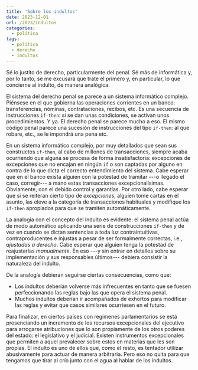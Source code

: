 ```yaml
---
title: 'Sobre los indultos'
date: 2023-12-01
url: /2023/indultos
categories:
  - política
tags:
  - política
  - derecho
  - indultos
---
```


Sé lo justito de derecho, particularmente del penal. Sé más de informática y, por lo tanto, se me excusará que trate el primero y, en particular, lo que concierne al indulto, de manera analógica.

El sistema del derecho penal se parece a un sistema informático complejo. Piénsese en el que gobierna las operaciones corrientes en un banco: transferencias, nóminas, contrataciones, recibos, etc. Es una secuencia de instrucciones `if-then`: si se dan unas condiciones, se activan unos procedimientos. Y ya. El derecho penal se parece mucho a eso. El mismo código penal parece una sucesión de instrucciones del tipo `if-then`: al que robare, etc., se le impondrá una pena etc.

En un sistema informático complejo, por muy detallados que sean sus constructos `if-then`, al cabo de millones de transacciones, siempre acaba ocurriendo que alguna se procesa de forma insatisfactoria: excepciones de excepciones que no encajan en ningún `if` o son captadas por alguno en contra de lo que dicta el correcto entendimiento del sistema. Cabe esperar que en el banco exista alguien con la potestad de tramitar ---o llegado el caso, corregir--- a mano estas transacciones excepcionalísimas. Obviamente, con el debido control y garantías. Por otro lado, cabe esperar que si se reiteran cierto tipo de _excepciones_, alguien tome cartas en el asunto, las eleve a la categoría de transacciones habituales y modifique los `if-then` apropiados para que se tramiten automáticamente.

La analogía con el concepto del indulto es evidente: el sistema penal actúa de modo automático aplicando una serie de construcciones `if-then` y de vez en cuando se dictan sentencias a toda luz contraintuitivas, contraproducentes e injustas a pesar de ser formalmente correctas, i.e., _ajustadas a derecho_. Cabe esperar que alguien tenga la potestad de reajustarlas _manualmente_. En eso ---y sin entrar en detalles sobre su implementación y sus responsables últimos--- debiera consistir la naturaleza del indulto.

De la analogía debieran seguirse ciertas consecuencias, como que:

* Los indultos deberían volverse más infrecuentes en tanto que se fuesen perfeccionando las reglas bajo las que opera el sistema penal.
* Muchos indultos deberían ir acompañados de exhortos para modificar las reglas y evitar que casos similares ocurriesen en el futuro.

Para finalizar, en ciertos países con regímenes parlamentarios se está presenciando un incremento de los recursos excepcionales del ejecutivo para arrogarse atribuciones que lo son propiamente de los otros poderes del estado: el legislativo y el judicial. Existen instrumentos excepcionales que permiten a aquel prevalecer sobre estos en materias que les son propias. El indulto es uno de ellos que, como el resto, es tentador utilizar abusivamente para actuar de manera arbitraria. Pero eso no quita para que tengamos que tirar al crío junto con el agua al hablar de los indultos.



